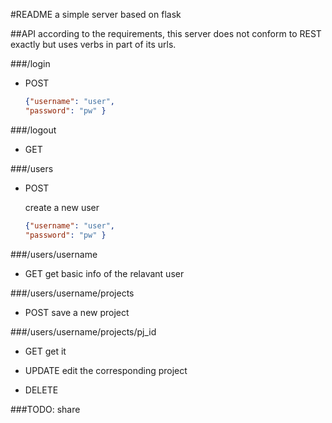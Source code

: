 #README
a simple server based on flask

##API
according to the requirements, this server does not conform to REST exactly but uses verbs in part of its urls.

###/login 
- POST 

	```json
	{"username": "user",
	"password": "pw" }
	```
  

###/logout
- GET


###/users
- POST
	
	create a new user
	
	```json
	{"username": "user",
	"password": "pw" }
	```
	
###/users/username
- GET
	get basic info of the relavant user

###/users/username/projects
- POST
	save a new project 

###/users/username/projects/pj_id
- GET
	get it 

- UPDATE
	edit the corresponding project

- DELETE


###TODO:
share





